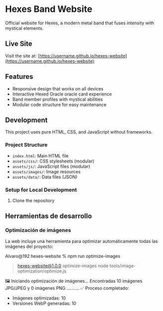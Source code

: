 # Hexes Band Website

Official website for Hexes, a modern metal band that fuses intensity with mystical elements.

## Live Site

Visit the site at: [https://username.github.io/hexes-website](https://username.github.io/hexes-website)

## Features

- Responsive design that works on all devices
- Interactive Hexed Oracle oracle card experience
- Band member profiles with mystical abilities
- Modular code structure for easy maintenance

## Development

This project uses pure HTML, CSS, and JavaScript without frameworks.

### Project Structure

- `index.html`: Main HTML file
- `assets/css/`: CSS stylesheets (modular)
- `assets/js/`: JavaScript files (modular)
- `assets/images/`: Image resources
- `assets/data/`: Data files (JSON)

### Setup for Local Development

1. Clone the repository


## Herramientas de desarrollo

### Optimización de imágenes

La web incluye una herramienta para optimizar automáticamente todas las imágenes del proyecto:

Alvaro@192 hexes-website % npm run optimize-images                                                               

> hexes-website@1.0.0 optimize-images
> node tools/image-optimization/optimize.js

🖼️ Iniciando optimización de imágenes...
Encontradas 10 imágenes JPG/JPEG y 0 imágenes PNG
..........
✅ Proceso completado:
   - Imágenes optimizadas: 10
   - Versiones WebP generadas: 10